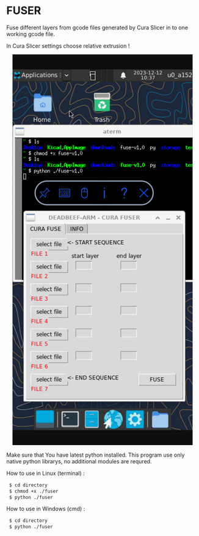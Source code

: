 # FUSER
Fuse different layers from gcode files generated by Cura Slicer in to one working gcode file.

In Cura Slicer settings choose relative extrusion !

<p align="center">
  <img src="https://raw.githubusercontent.com/0xDEADBEEF-ARM/FUSER/main/Fuse.png" alt="Fuser"/>
</p>

Make sure that You have latest python installed. This program use only native python librarys, no additional modules are requred.

How to use in Linux (terminal) :

     $ cd directory
     $ chmod +x ./fuser
     $ python ./fuser 
     
How to use in Windows (cmd) :

     $ cd directory
     $ python ./fuser
